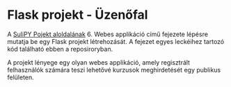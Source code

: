 # Flask projekt - Üzenőfal
A [SuliPY Pojekt aloldalának](https://projekt.sulipy.hu/) 6. Webes applikáció című fejezete lépésre mutatja be egy Flask projekt létrehozását. 
A fejezet egyes leckéihez tartozó kód található ebben a reposiroryban.

A projekt lényege egy olyan webes applikáció, amely regisztrált felhasználók számára teszi lehetővé kurzusok meghirdetését egy publikus felületen.
